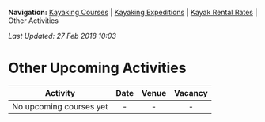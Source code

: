 **Navigation:** [Kayaking Courses](index) &#124; [Kayaking Expeditions](expedition) &#124; [Kayak Rental Rates](rental) &#124; Other Activities

_Last Updated: 27 Feb 2018 10:03_
# Other Upcoming Activities

Activity | Date | Venue | Vacancy
:---:|:---:|:---:|:---:
No upcoming courses yet|-|-|-

